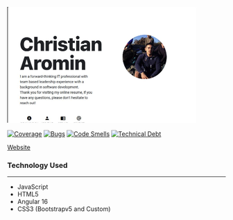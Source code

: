 ![Site Preview](./src/assets/preview.png)


[![Coverage](https://sonarcloud.io/api/project_badges/measure?project=Caromin_ResumeTemplatev2&metric=coverage)](https://sonarcloud.io/summary/new_code?id=Caromin_ResumeTemplatev2)
[![Bugs](https://sonarcloud.io/api/project_badges/measure?project=Caromin_ResumeTemplatev2&metric=bugs)](https://sonarcloud.io/summary/new_code?id=Caromin_ResumeTemplatev2)
[![Code Smells](https://sonarcloud.io/api/project_badges/measure?project=Caromin_ResumeTemplatev2&metric=code_smells)](https://sonarcloud.io/summary/new_code?id=Caromin_ResumeTemplatev2)
[![Technical Debt](https://sonarcloud.io/api/project_badges/measure?project=Caromin_ResumeTemplatev2&metric=sqale_index)](https://sonarcloud.io/summary/new_code?id=Caromin_ResumeTemplatev2)

[Website](https://caromin-resume.vercel.app/)


### Technology Used
---
- JavaScript
- HTML5
- Angular 16
- CSS3 (Bootstrapv5 and Custom)